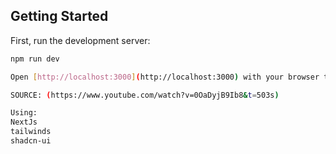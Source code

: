 ## Getting Started

First, run the development server:

```bash
npm run dev

Open [http://localhost:3000](http://localhost:3000) with your browser to see the result.

SOURCE: (https://www.youtube.com/watch?v=0OaDyjB9Ib8&t=503s)

Using:
NextJs
tailwinds
shadcn-ui

